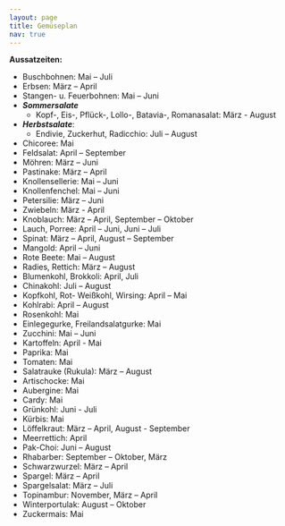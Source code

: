 ```yaml
---
layout: page
title: Gemüseplan
nav: true
---
```


**Aussatzeiten:**
- Buschbohnen: Mai – Juli
- Erbsen: März – April
- Stangen- u. Feuerbohnen: Mai – Juni
- ***Sommersalate***
  - Kopf-, Eis-, Pflück-, Lollo-, Batavia-, Romanasalat: März - August
- ***Herbstsalate***:
  - Endivie, Zuckerhut, Radicchio: Juli – August
- Chicoree: Mai
- Feldsalat: April – September
- Möhren: März – Juni
- Pastinake: März – April
- Knollensellerie: Mai – Juni
- Knollenfenchel: Mai – Juni
- Petersilie: März – Juni
- Zwiebeln: März - April
- Knoblauch: März – April, September – Oktober
- Lauch, Porree: April – Juni, Juni – Juli
- Spinat: März – April, August – September
- Mangold: April – Juni
- Rote Beete: Mai – August
- Radies, Rettich: März – August
- Blumenkohl, Brokkoli: April, Juli
- Chinakohl: Juli – August
- Kopfkohl, Rot- Weißkohl, Wirsing: April – Mai
- Kohlrabi: April – August
- Rosenkohl: Mai
- Einlegegurke, Freilandsalatgurke: Mai
- Zucchini: Mai – Juni
- Kartoffeln: April - Mai
- Paprika: Mai
- Tomaten: Mai
- Salatrauke (Rukula): März – August
- Artischocke: Mai
- Aubergine: Mai
- Cardy: Mai
- Grünkohl: Juni - Juli
- Kürbis: Mai
- Löffelkraut: März – April, August - September
- Meerrettich: April
- Pak-Choi: Juni – August
- Rhabarber: September – Oktober, März
- Schwarzwurzel: März – April
- Spargel: März – April
- Spargelsalat: März – Juli
- Topinambur: November, März – April
- Winterportulak: August – Oktober
- Zuckermais: Mai
